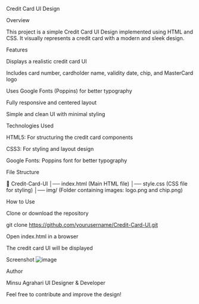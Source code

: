 Credit Card UI Design

Overview

This project is a simple Credit Card UI Design implemented using HTML and CSS. It visually represents a credit card with a modern and sleek design.

Features

Displays a realistic credit card UI

Includes card number, cardholder name, validity date, chip, and MasterCard logo

Uses Google Fonts (Poppins) for better typography

Fully responsive and centered layout

Simple and clean UI with minimal styling

Technologies Used

HTML5: For structuring the credit card components

CSS3: For styling and layout design

Google Fonts: Poppins font for better typography

File Structure

📂 Credit-Card-UI
│── index.html   (Main HTML file)
│── style.css    (CSS file for styling)
│── img/         (Folder containing images: logo.png and chip.png)

How to Use

Clone or download the repository

git clone https://github.com/yourusername/Credit-Card-UI.git

Open index.html in a browser

The credit card UI will be displayed

Screenshot
![image](https://github.com/user-attachments/assets/18267d82-d03f-4374-a0ef-e7433ecc4615)

Author

Minsu Agrahari UI Designer & Developer

Feel free to contribute and improve the design!
